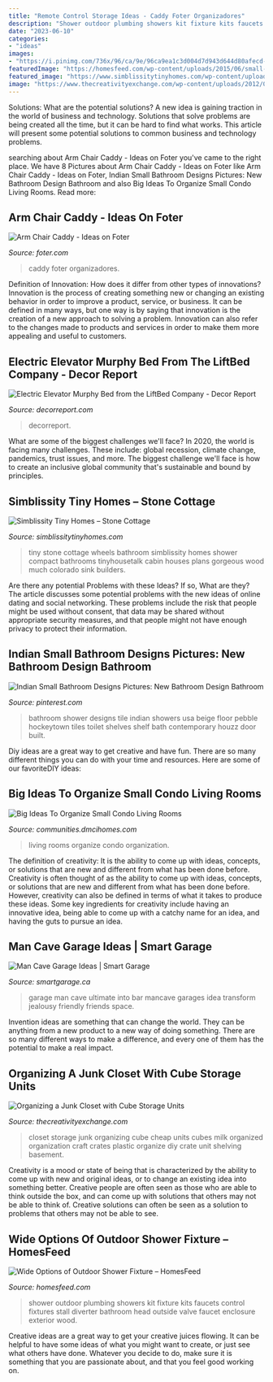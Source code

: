 ```yaml
---
title: "Remote Control Storage Ideas - Caddy Foter Organizadores"
description: "Shower outdoor plumbing showers kit fixture kits faucets control fixtures stall diverter bathroom head outside valve faucet enclosure exterior wood"
date: "2023-06-10"
categories:
- "ideas"
images:
- "https://i.pinimg.com/736x/96/ca/9e/96ca9ea1c3d004d7d943d644d80afecd--shower-shelves-shower-storage.jpg"
featuredImage: "https://homesfeed.com/wp-content/uploads/2015/06/small-head-of-sower-fixture-for-outdoor-area-with-vertical-wood-planks-chamber.jpg"
featured_image: "https://www.simblissitytinyhomes.com/wp-content/uploads/2016/02/stone-cottage-bath.jpg"
image: "https://www.thecreativityexchange.com/wp-content/uploads/2012/03/2012-03-25-junk-4.jpg"
---
```



Solutions: What are the potential solutions?
A new idea is gaining traction in the world of business and technology. Solutions that solve problems are being created all the time, but it can be hard to find what works. This article will present some potential solutions to common business and technology problems.

	

		
searching about Arm Chair Caddy - Ideas on Foter you've came to the right place. We have 8 Pictures about Arm Chair Caddy - Ideas on Foter like Arm Chair Caddy - Ideas on Foter, Indian Small Bathroom Designs Pictures: New Bathroom Design Bathroom and also Big Ideas To Organize Small Condo Living Rooms. Read more:
		
    
## Arm Chair Caddy - Ideas On Foter

<img loading=lazy src="https://foter.com/photos/title/arm-chair-caddy.jpg" onerror="this.onerror=null;this.src='https://tse3.mm.bing.net/th?id=OIP.JI0xCaQ1rjE9C6nnG6CVkQHaFj&amp;pid=15.1';" alt="Arm Chair Caddy - Ideas on Foter">

_Source: foter.com_

>caddy foter organizadores. 

	

Definition of Innovation: How does it differ from other types of innovations?
Innovation is the process of creating something new or changing an existing behavior in order to improve a product, service, or business. It can be defined in many ways, but one way is by saying that innovation is the creation of a new approach to solving a problem. Innovation can also refer to the changes made to products and services in order to make them more appealing and useful to customers.

    
## Electric Elevator Murphy Bed From The LiftBed Company - Decor Report

<img loading=lazy src="http://www.decorreport.com/images/20/07/83cf6a237dd5c57ff3a604f97bb5e0cf.jpg" onerror="this.onerror=null;this.src='https://tse3.mm.bing.net/th?id=OIP.HFyOYldfHaJNNgZ5bv7vZAHaKo&amp;pid=15.1';" alt="Electric Elevator Murphy Bed from the LiftBed Company - Decor Report">

_Source: decorreport.com_

>decorreport. 

	

What are some of the biggest challenges we'll face?
In 2020, the world is facing many challenges. These include: global recession, climate change, pandemics, trust issues, and more. The biggest challenge we'll face is how to create an inclusive global community that's sustainable and bound by principles.

    
## Simblissity Tiny Homes – Stone Cottage

<img loading=lazy src="https://www.simblissitytinyhomes.com/wp-content/uploads/2016/02/stone-cottage-bath.jpg" onerror="this.onerror=null;this.src='https://tse3.mm.bing.net/th?id=OIP.eFGoT8VCIUfINJkBD9cIcAHaLG&amp;pid=15.1';" alt="Simblissity Tiny Homes – Stone Cottage">

_Source: simblissitytinyhomes.com_

>tiny stone cottage wheels bathroom simblissity homes shower compact bathrooms tinyhousetalk cabin houses plans gorgeous wood much colorado sink builders. 

	

Are there any potential Problems with these Ideas? If so, What are they?
The article discusses some potential problems with the new ideas of online dating and social networking. These problems include the risk that people might be used without consent, that data may be shared without appropriate security measures, and that people might not have enough privacy to protect their information.

    
## Indian Small Bathroom Designs Pictures: New Bathroom Design Bathroom

<img loading=lazy src="https://i.pinimg.com/736x/96/ca/9e/96ca9ea1c3d004d7d943d644d80afecd--shower-shelves-shower-storage.jpg" onerror="this.onerror=null;this.src='https://tse4.mm.bing.net/th?id=OIP.9Zsqvh2sBYDZjZY5C9AvjAHaLI&amp;pid=15.1';" alt="Indian Small Bathroom Designs Pictures: New Bathroom Design Bathroom">

_Source: pinterest.com_

>bathroom shower designs tile indian showers usa beige floor pebble hockeytown tiles toilet shelves shelf bath contemporary houzz door built. 

	

Diy ideas are a great way to get creative and have fun. There are so many different things you can do with your time and resources. Here are some of our favoriteDIY ideas:

    
## Big Ideas To Organize Small Condo Living Rooms

<img loading=lazy src="https://communities.dmcihomes.com/wp-content/uploads/2015/05/living-room-organization-ideas-682x1024.jpg" onerror="this.onerror=null;this.src='https://tse3.mm.bing.net/th?id=OIP.8Xbceoa3kfpwYpMuF2gbRAHaLH&amp;pid=15.1';" alt="Big Ideas To Organize Small Condo Living Rooms">

_Source: communities.dmcihomes.com_

>living rooms organize condo organization. 

	

The definition of creativity: It is the ability to come up with ideas, concepts, or solutions that are new and different from what has been done before.
Creativity is often thought of as the ability to come up with ideas, concepts, or solutions that are new and different from what has been done before. However, creativity can also be defined in terms of what it takes to produce these ideas. Some key ingredients for creativity include having an innovative idea, being able to come up with a catchy name for an idea, and having the guts to pursue an idea.

    
## Man Cave Garage Ideas | Smart Garage

<img loading=lazy src="https://www.smartgarage.ca/wp-content/uploads/2015/01/harley-bar.jpg" onerror="this.onerror=null;this.src='https://tse4.mm.bing.net/th?id=OIP.Xbaumowx8Koh5ZJPpm2gngHaFj&amp;pid=15.1';" alt="Man Cave Garage Ideas | Smart Garage">

_Source: smartgarage.ca_

>garage man cave ultimate into bar mancave garages idea transform jealousy friendly friends space. 

	

Invention ideas are something that can change the world. They can be anything from a new product to a new way of doing something. There are so many different ways to make a difference, and every one of them has the potential to make a real impact.

    
## Organizing A Junk Closet With Cube Storage Units

<img loading=lazy src="https://www.thecreativityexchange.com/wp-content/uploads/2012/03/2012-03-25-junk-4.jpg" onerror="this.onerror=null;this.src='https://tse3.mm.bing.net/th?id=OIP.QF0Mp85uM1CXO1U8X69hQQHaLZ&amp;pid=15.1';" alt="Organizing a Junk Closet with Cube Storage Units">

_Source: thecreativityexchange.com_

>closet storage junk organizing cube cheap units cubes milk organized organization craft crates plastic organize diy crate unit shelving basement. 

	

Creativity is a mood or state of being that is characterized by the ability to come up with new and original ideas, or to change an existing idea into something better. Creative people are often seen as those who are able to think outside the box, and can come up with solutions that others may not be able to think of. Creative solutions can often be seen as a solution to problems that others may not be able to see.

    
## Wide Options Of Outdoor Shower Fixture – HomesFeed

<img loading=lazy src="https://homesfeed.com/wp-content/uploads/2015/06/small-head-of-sower-fixture-for-outdoor-area-with-vertical-wood-planks-chamber.jpg" onerror="this.onerror=null;this.src='https://tse3.mm.bing.net/th?id=OIP.vcxsEIBQwqXb1I5WHGItCAHaJ3&amp;pid=15.1';" alt="Wide Options of Outdoor Shower Fixture – HomesFeed">

_Source: homesfeed.com_

>shower outdoor plumbing showers kit fixture kits faucets control fixtures stall diverter bathroom head outside valve faucet enclosure exterior wood. 

	

Creative ideas are a great way to get your creative juices flowing. It can be helpful to have some ideas of what you might want to create, or just see what others have done. Whatever you decide to do, make sure it is something that you are passionate about, and that you feel good working on.

